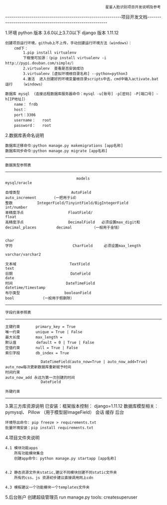                                                 星鉴人脸识别项目开发说明及参考


----------------------------------------------------------项目开发文档----------------------------------------------------------

1.环境
    python 版本 3.6.0以上3.7.0以下
    django 版本 1.11.12

    创建项目运行环境，github上不上传，手动创建运行环境方法（windows）：
        cmd下：
            1.pip install virtualenv
            下载慢可加源：（pip install virtualenv -i http://pypi.douban.com/simple/）
            2.virtualenv  查看是否安装成功
            3.virtualenv [虚拟环境根目录名称] --python=python3
            4.激活  进入创建好的环境变量根目录scripts中去，cmd中输入activate.bat运行    （windows）
    
    数据库 mysql （连接远程数据库服务器命令：mysql -u[账号] -p[密码] -P[端口号] -h[IP地址]）
        name： frdb
        host：
        port：3306
        username：   root
        password：   root


2.数据库表命名说明

    数据库迁移命令:python manage.py makemigrations [app名称]
    数据库同步命令:python manage.py migrate [app名称]


--------------------------------------------------------------------------------------------------------
    数据类型参照表
--------------------------------------------------------------------------------------------------------
                                    models                                            mysql/oracle
    
    自增类型                       AutoField                                           auto_increment       （一把用于id）
    整数           IntegerField/TinyintField/BigIntegerField                             int/number
    单精度浮点                    FloatField/                                              float
    高精度浮点                    DecimalField   必须设置max_digit和decimal_places         decimal         （一般用于金钱）
    
                                                                                          char
    字符                           CharField     必须设置max_length
                                                                                          varchar/varchar2
    
    文本域                        TextField                                               text
    日期                          DateField                                               date
    时间                        DateTimeField                                           datetime/timestamp
    布尔类型                    booleanField                                                bool            （一般用于假删除）
---------------------------------------------------------------------------------------------------------
    字段约束参照表
---------------------------------------------------------------------------------------------------------
    主键约束       primary_key = True
    唯一约束       unique = True | False
    最大长度       max_length =
    默认值         default = 0 | True | False
    空值约束       null = True | False
    索引字段       db_index = True

                    DateTimeField(auto_now=True | auto_now_add=True)    auto_now每次更新数据库重新赋予时间
    时间约束                                                            auto_now_add 永远为第一次创建的时间
                    DateField

    外键约束

---------------------------------------------------------------------------------------------------------
3.第三方库资源说明
    已安装：框架版本控制：  django=1.11.12
            数据库模型相关：pymysql、 Pillow  （用于模型层ImageField）
            会话
            缓存
            后台

    环境导出命令: pip freeze > requirements.txt
    批量环境安装：pip install requirements.txt

4.项目文件夹说明

    4.1 模块功能apps
        所有功能模块集合
        创建app命令: python manage.py startapp [app名称]


    4.2 静态资源文件夹static,建议不同模块创建不同static文件夹
        所有的css，js 资源初步建议直接调用网上cdn
    
    4.3 模板建议一个功能模块一个templates文件夹

5.后台账户
    创建超级管理员
     run manage.py tools:  createsuperuser
